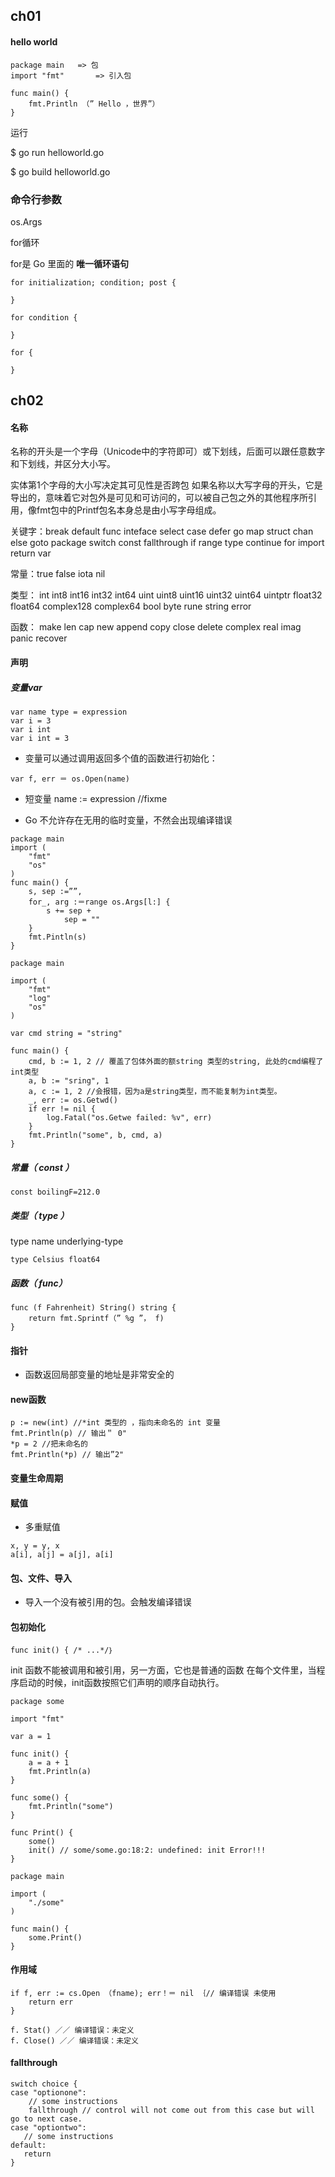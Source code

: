 ## ch01

#### hello world


```
package main   => 包
import "fmt"       => 引入包

func main() { 
    fmt.Println （” Hello ，世界”）
}

```

运行

$ go run helloworld.go

$ go build helloworld.go

### 命令行参数

os.Args

for循环

for是 Go 里面的 **唯一循环语句**

```
for initialization; condition; post { 

}

for condition {
    
}

for {
    
}
```

## ch02

#### 名称 

名称的开头是一个字母（Unicode中的字符即可）或下划线，后面可以跟任意数字和下划线，并区分大小写。


实体第1个字母的大小写决定其可见性是否跨包 如果名称以大写字母的开头，它是导出的，意味着它对包外是可见和可访问的，可以被自己包之外的其他程序所引用，像fmt包中的Printf包名本身总是由小写字母组成。


关键字：break default func inteface select case defer go map struct  chan else goto package switch 
const fallthrough if range type continue for  import return var

常量：true false iota nil 

类型： int int8 int16 int32 int64 uint uint8 uint16 uint32 uint64 uintptr float32 float64 complex128 complex64 bool byte rune string error 

函数： make len cap new append copy close delete complex real imag 
panic recover

#### 声明

##### 变量var 


```
var name type = expression
var i = 3
var i int
var i int = 3
```

- 变量可以通过调用返回多个值的函数进行初始化：

```
var f, err ＝ os.Open(name) 
```

- 短变量 name := expression  //fixme

- Go 不允许存在无用的临时变量，不然会出现编译错误

```
package main
import (
	"fmt"
	"os"
)
func main() {
	s, sep :=””,
	for_, arg :＝range os.Args[l:] {
		s += sep +
			sep = ""
	}
	fmt.Pintln(s)
}
```

```
package main

import (
	"fmt"
	"log"
	"os"
)

var cmd string = "string"

func main() {
	cmd, b := 1, 2 // 覆盖了包体外面的额string 类型的string, 此处的cmd编程了int类型
	a, b := "sring", 1
	a, c := 1, 2 //会报错，因为a是string类型，而不能复制为int类型。
	_, err := os.Getwd()
	if err != nil {
		log.Fatal("os.Getwe failed: %v", err)
	}
	fmt.Println("some", b, cmd, a)
}
```




##### 常量（ const ）

```
const boilingF=212.0
```


##### 类型（ type ）

type name underlying-type

```
type Celsius float64
```


##### 函数（ func）


```
func (f Fahrenheit) String() string { 
    return fmt.Sprintf（” %g ”， f) 
}
```


#### 指针

- 函数返回局部变量的地址是非常安全的


#### new函数

```
p := new(int) //*int 类型的 ，指向未命名的 int 变量
fmt.Println(p) // 输出＂ 0"
*p = 2 //把未命名的 
fmt.Println(*p) // 输出”2"
```

#### 变量生命周期

#### 赋值 
- 多重赋值

```
x, y = y, x 
a[i], a[j] = a[j], a[i]
```

#### 包、文件、导入
- 导入一个没有被引用的包。会触发编译错误


#### 包初始化


```
func init() { /* ...*/｝
```
init 函数不能被调用和被引用，另一方面，它也是普通的函数 在每个文件里，当程序启动的时候，init函数按照它们声明的顺序自动执行。

```
package some

import "fmt"

var a = 1

func init() {
	a = a + 1
	fmt.Println(a)
}

func some() {
	fmt.Println("some")
}

func Print() {
	some()
	init() // some/some.go:18:2: undefined: init Error!!!
}
```

```
package main

import (
	"./some"
)

func main() {
	some.Print()
}
```

#### 作用域

```
if f, err := cs.Open （fname); err！＝ nil ｛// 编译错误 未使用
    return err 
}

f. Stat() ／／ 编译错误：未定义
f. Close() ／／ 编译错误：未定义
```

#### fallthrough

```
switch choice {
case "optionone":
    // some instructions 
    fallthrough // control will not come out from this case but will go to next case.
case "optiontwo":
   // some instructions 
default: 
   return 
}
```
